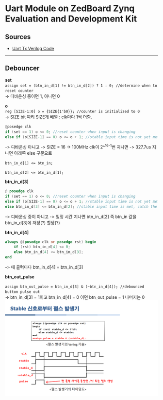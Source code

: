 # Uart Module on ZedBoard Zynq Evaluation and Development Kit

## Sources

- [Uart Tx Verilog Code](https://m.blog.naver.com/tlsrka649/222065404652)

---

## Debouncer

**set**<br>
`assign set = (btn_in_d[1] != btn_in_d[2]) ? 1 : 0; //determine when to reset counter`<br>
-> 디바운싱 중이면 1, 아니면 0
<br>

**o**<br>
`reg [SIZE-1:0] o = {SIZE{1'b0}}; //counter is initialized to 0`<br>
-> SIZE bit 짜리 SIZE개 배열 : clk마다 1씩 더함.

```Verilog
@posedge clk
if (set == 1) o <= 0; //reset counter when input is changing
else if (o[SIZE-1] == 0) o <= o + 1; //stable input time is not yet met
```

-> 디바운싱 아니고
-> SIZE = 16 -> 100MHz clk이 2^<sup>16-1</sup>번 지나면 -> 327.7us 지나면 아래쪽 else 구문으로
<br>

`btn_in_d[1] <= btn_in;`

`btn_in_d[2] <= btn_in_d[1];`

**btn_in_d[3]**

```Verilog
@ posedge clk
if (set == 1) o <= 0; //reset counter when input is changing
else if (o[SIZE-1] == 0) o <= o + 1; //stable input time is not yet met
else btn_in_d[3] <= btn_in_d[2]; //stable input time is met, catch the btn and retain.
```

-> 디바운싱 중이 아니고
-> 일정 시간 지나면 btn_in_d[2] 즉 btn_in 값을 btn_in_d[3]에 저장(?) 할당(?)
<br>

**btn_in_d[4]**

```Verilog
always @(posedge clk or posedge rst) begin
    if (rst) btn_in_d[4] <= 0;
    else btn_in_d[4] <= btn_in_d[3];
end
```

-> 매 클럭마다 btn_in_d[4] = btn_in_d[3]
<br>

**btn_out_pulse**

`assign btn_out_pulse = btn_in_d[3] & (~btn_in_d[4]); //debounced button pulse out`<br>
-> btn_in_d[3] = 1이고 btn_in_d[4] = 0 이면 btn_out_pulse = 1 나머지는 0
![pulse 생성기](.//study/pulse.png)
